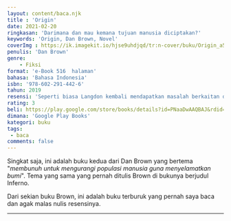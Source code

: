 ```yaml
---
layout: content/baca.njk
title : 'Origin'
date: 2021-02-20
ringkasan: 'Darimana dan mau kemana tujuan manusia diciptakan?'
keywords: 'Origin, Dan Brown, Novel'
coverImg : https://ik.imagekit.io/hjse9uhdjqd/tr:n-cover/buku/Origin_a5ULSkpvOtjK.jpg
penulis: 'Dan Brown'
genre: 
    - Fiksi
format: 'e-Book 516  halaman'
bahasa: 'Bahasa Indonesia'
isbn: '978-602-291-442-6'
tahun: 2019
resensi: 'Seperti biasa Langdon kembali mendapatkan masalah berkaitan dengan karya seni dan budaya. Edmond Kirsch seorang biliyuner futuristik mengundang Landon untuk datang ke acaranya di Museum Guggenheim Bilbao hanya untuk melihatnya tewas terbunuh.'
rating: 3
beli: https://play.google.com/store/books/details?id=PNaaDwAAQBAJ&rdid=book-PNaaDwAAQBAJ&rdot=1&source=gbs_vpt_read&pcampaignid=books_booksearch_viewport
dimana: 'Google Play Books'
kategori: buku
tags: 
 - baca
comments: false
---
```


Singkat saja, ini adalah buku kedua dari Dan Brown yang bertema "*membunuh untuk mengurangi populasi
manusia guna menyelamatkan bumi*". Tema yang sama yang pernah ditulis Brown di bukunya berjudul Inferno.

Dari sekian buku Brown, ini adalah buku terburuk yang pernah saya baca dan agak malas nulis resensinya.

***

